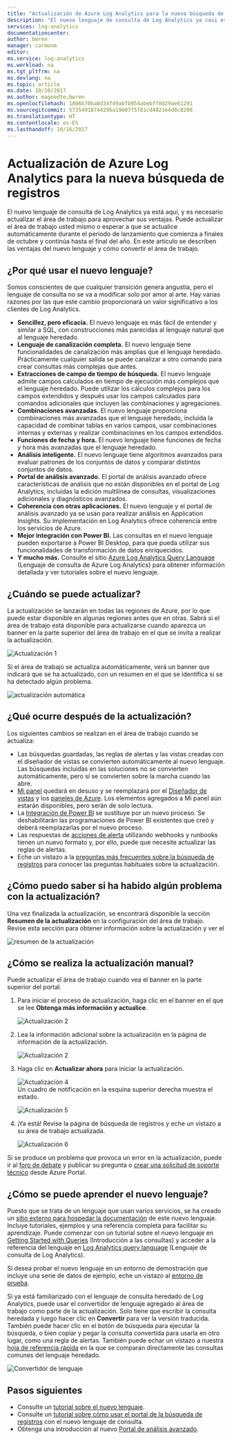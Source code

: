 ```yaml
---
title: "Actualización de Azure Log Analytics para la nueva búsqueda de registros | Microsoft Docs"
description: "El nuevo lenguaje de consulta de Log Analytics ya casi está aquí, y puede participar en la versión preliminar pública.  En este artículo se describen las ventajas del nuevo lenguaje y cómo convertir el área de trabajo."
services: log-analytics
documentationcenter: 
author: bwren
manager: carmonm
editor: 
ms.service: log-analytics
ms.workload: na
ms.tgt_pltfrm: na
ms.devlang: na
ms.topic: article
ms.date: 10/10/2017
ms.author: magoedte;bwren
ms.openlocfilehash: 1806b70ba0d34f49abfb954abebff8d29ae61291
ms.sourcegitcommit: 5735491874429ba19607f5f81cd4823e4d8c8206
ms.translationtype: HT
ms.contentlocale: es-ES
ms.lasthandoff: 10/16/2017
---
```

# <a name="azure-log-analytics-upgrade-to-new-log-search"></a>Actualización de Azure Log Analytics para la nueva búsqueda de registros

El nuevo lenguaje de consulta de Log Analytics ya está aquí, y es necesario actualizar el área de trabajo para aprovechar sus ventajas.  Puede actualizar el área de trabajo usted mismo o esperar a que se actualice automáticamente durante el período de lanzamiento que comienza a finales de octubre y continúa hasta el final del año.  En este artículo se describen las ventajas del nuevo lenguaje y cómo convertir el área de trabajo.  

## <a name="why-the-new-language"></a>¿Por qué usar el nuevo lenguaje?
Somos conscientes de que cualquier transición genera angustia, pero el lenguaje de consulta no se va a modificar solo por amor al arte.  Hay varias razones por las que este cambio proporcionará un valor significativo a los clientes de Log Analytics.

- **Sencillez, pero eficacia.** El nuevo lenguaje es más fácil de entender y similar a SQL, con construcciones más parecidas al lenguaje natural que al lenguaje heredado.
- **Lenguaje de canalización completa.**  El nuevo lenguaje tiene funcionalidades de canalización más amplias que el lenguaje heredado.  Prácticamente cualquier salida se puede canalizar a otro comando para crear consultas más complejas que antes.
- **Extracciones de campo de tiempo de búsqueda.**  El nuevo lenguaje admite campos calculados en tiempo de ejecución más complejos que el lenguaje heredado.  Puede utilizar los cálculos complejos para los campos extendidos y después usar los campos calculados para comandos adicionales que incluyen las combinaciones y agregaciones.
- **Combinaciones avanzadas.**  El nuevo lenguaje proporciona combinaciones más avanzadas que el lenguaje heredado, incluida la capacidad de combinar tablas en varios campos, usar combinaciones internas y externas y realizar combinaciones en los campos extendidos.
- **Funciones de fecha y hora.**  El nuevo lenguaje tiene funciones de fecha y hora más avanzadas que el lenguaje heredado.
- **Análisis inteligente.**  El nuevo lenguaje tiene algoritmos avanzados para evaluar patrones de los conjuntos de datos y comparar distintos conjuntos de datos.
- **Portal de análisis avanzado.**  El portal de análisis avanzado ofrece características de análisis que no están disponibles en el portal de Log Analytics, incluidas la edición multilínea de consultas, visualizaciones adicionales y diagnósticos avanzados.
- **Coherencia con otras aplicaciones.**  El nuevo lenguaje y el portal de análisis avanzado ya se usan para realizar análisis en Application Insights.  Su implementación en Log Analytics ofrece coherencia entre los servicios de Azure.
- **Mejor integración con Power BI.** Las consultas en el nuevo lenguaje pueden exportarse a Power BI Desktop, para que pueda utilizar sus funcionalidades de transformación de datos enriquecidos.
- **Y mucho más.** Consulte el sitio [Azure Log Analytics Query Language](https://docs.loganalytics.io) (Lenguaje de consulta de Azure Log Analytics) para obtener información detallada y ver tutoriales sobre el nuevo lenguaje.


## <a name="when-can-i-upgrade"></a>¿Cuándo se puede actualizar?
La actualización se lanzarán en todas las regiones de Azure, por lo que puede estar disponible en algunas regiones antes que en otras.  Sabrá si el área de trabajo está disponible para actualizarse cuando aparezca un banner en la parte superior del área de trabajo en el que se invita a realizar la actualización.

![Actualización 1](media/log-analytics-log-search-upgrade/upgrade-01a.png)

Si el área de trabajo se actualiza automáticamente, verá un banner que indicará que se ha actualizado, con un resumen en el que se identifica si se ha detectado algún problema.

 ![actualización automática](media/log-analytics-log-search-upgrade/auto-upgrade.png)


## <a name="what-happens-after-the-upgrade"></a>¿Qué ocurre después de la actualización?
Los siguientes cambios se realizan en el área de trabajo cuando se actualiza:

- Las búsquedas guardadas, las reglas de alertas y las vistas creadas con el diseñador de vistas se convierten automáticamente al nuevo lenguaje.  Las búsquedas incluidas en las soluciones no se convierten automáticamente, pero sí se convierten sobre la marcha cuando las abre.  
- [Mi panel](log-analytics-dashboards.md) quedará en desuso y se reemplazará por el [Diseñador de vistas](log-analytics-view-designer.md) y los [paneles de Azure](https://docs.microsoft.com/en-us/azure/azure-portal/azure-portal-dashboards.md).  Los elementos agregados a Mi panel aún estarán disponibles, pero serán de solo lectura.
- La [Integración de Power BI](log-analytics-powerbi.md) se sustituye por un nuevo proceso.  Se deshabilitarán las programaciones de Power BI existentes que creó y deberá reemplazarlas por el nuevo proceso.
- Las respuestas de [acciones de alerta](log-analytics-alerts-actions.md) utilizando webhooks y runbooks tienen un nuevo formato y, por ello, puede que necesite actualizar las reglas de alertas.
- Eche un vistazo a la [preguntas más frecuentes sobre la búsqueda de registros](log-analytics-log-search-faq.md) para conocer las preguntas habituales sobre la actualización.

## <a name="how-do-i-know-if-there-were-any-issues-from-the-upgrade"></a>¿Cómo puedo saber si ha habido algún problema con la actualización?
Una vez finalizada la actualización, se encontrará disponible la sección **Resumen de la actualización** en la configuración del área de trabajo.  Revise esta sección para obtener información sobre la actualización y ver el

 ![resumen de la actualización](media/log-analytics-log-search-upgrade/upgrade-summary.png)

## <a name="how-do-i-manually-perform-the-upgrade"></a>¿Cómo se realiza la actualización manual?
Puede actualizar el área de trabajo cuando vea el banner en la parte superior del portal.  

1.  Para iniciar el proceso de actualización, haga clic en el banner en el que se lee **Obtenga más información y actualice**.

    ![Actualización 2](media/log-analytics-log-search-upgrade/upgrade-01a.png)<br>

2.  Lea la información adicional sobre la actualización en la página de información de la actualización.

    ![Actualización 2](media/log-analytics-log-search-upgrade/upgrade-03.png)<br>

3.  Haga clic en **Actualizar ahora** para iniciar la actualización.

    ![Actualización 4](media/log-analytics-log-search-upgrade/upgrade-04.png)<br>Un cuadro de notificación en la esquina superior derecha muestra el estado.
    
    ![Actualización 5](media/log-analytics-log-search-upgrade/upgrade-05.png)

4.  ¡Ya está!  Revise la página de búsqueda de registros y eche un vistazo a su área de trabajo actualizada.

    ![Actualización 6](media/log-analytics-log-search-upgrade/upgrade-06.png)

Si se produce un problema que provoca un error en la actualización, puede ir al [foro de debate](https://social.msdn.microsoft.com/Forums/azure/home?forum=opinsights) y publicar su pregunta o [crear una solicitud de soporte técnico](../azure-supportability/how-to-create-azure-support-request.md) desde Azure Portal.

## <a name="how-do-i-learn-the-new-language"></a>¿Cómo se puede aprender el nuevo lenguaje?
Puesto que se trata de un lenguaje que usan varios servicios, se ha creado un [sitio externo para hospedar la documentación](https://docs.loganalytics.io/) de este nuevo lenguaje.  Incluye tutoriales, ejemplos y una referencia completa para facilitar su aprendizaje. Puede comenzar con un tutorial sobre el nuevo lenguaje en [Getting Started with Queries](https://go.microsoft.com/fwlink/?linkid=856078) (Introducción a las consultas) y acceder a la referencia del lenguaje en [Log Analytics query language](https://go.microsoft.com/fwlink/?linkid=856079) (Lenguaje de consulta de Log Analytics).  

Si desea probar el nuevo lenguaje en un entorno de demostración que incluye una serie de datos de ejemplo, eche un vistazo al [entorno de prueba](https://portal.loganalytics.io/demo#/discover/home).

Si ya está familiarizado con el lenguaje de consulta heredado de Log Analytics, puede usar el convertidor de lenguaje agregado al área de trabajo como parte de la actualización.  Solo tiene que escribir la consulta heredada y luego hacer clic en **Convertir** para ver la versión traducida.  También puede hacer clic en el botón de búsqueda para ejecutar la búsqueda, o bien copiar y pegar la consulta convertida para usarla en otro lugar, como una regla de alertas.  También puede echar un vistazo a nuestra [hoja de referencia rápida](log-analytics-log-search-transition.md) en la que se comparan directamente las consultas comunes del lenguaje heredado.

![Convertidor de lenguaje](media/log-analytics-log-search-upgrade/language-converter.png)


## <a name="next-steps"></a>Pasos siguientes
- Consulte un [tutorial sobre el nuevo lenguaje](https://go.microsoft.com/fwlink/?linkid=856078).
- Consulte un [tutorial sobre cómo usar el portal de la búsqueda de registros](log-analytics-log-search-log-search-portal.md) con el nuevo lenguaje de consulta.
- Obtenga una introducción al nuevo [Portal de análisis avanzado](https://go.microsoft.com/fwlink/?linkid=856587).
